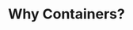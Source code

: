 ---
title: "Why Containers?"
description: "This section introduces the concept of containers, their benefits, and why they are essential in modern application development and deployment."
banner: "98e16360-a366-4b78-8e0a-031da07fdacb/images/exoscale-icon.svg"
weight: 1
---